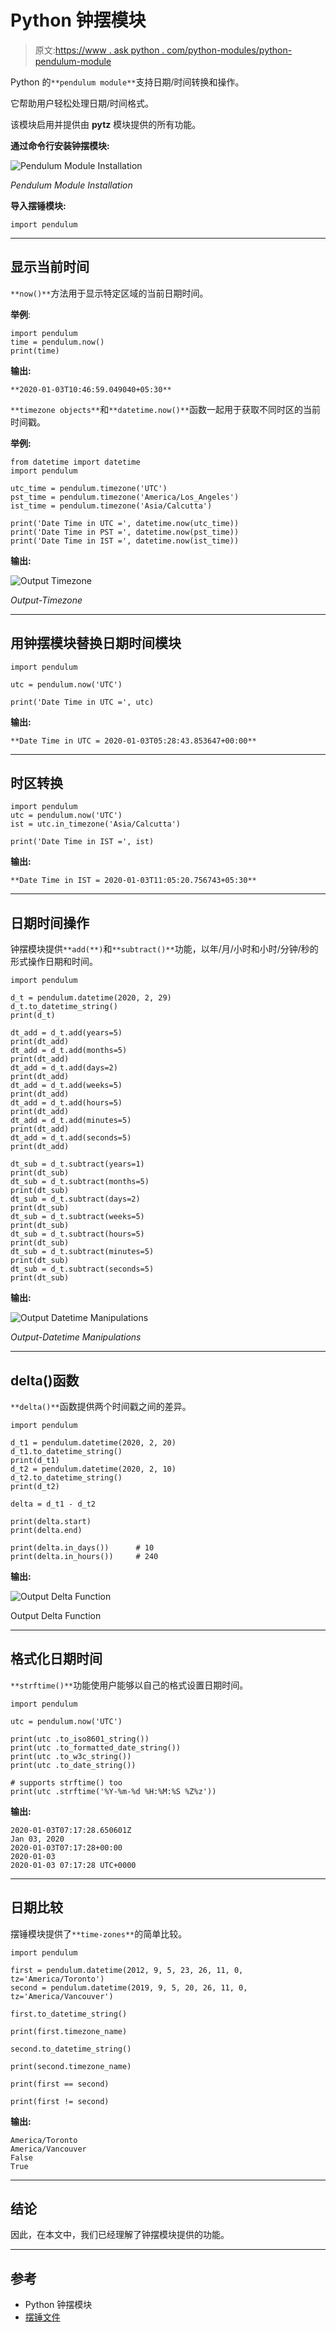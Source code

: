 # Python 钟摆模块

> 原文:[https://www . ask python . com/python-modules/python-pendulum-module](https://www.askpython.com/python-modules/python-pendulum-module)

Python 的`**pendulum module**`支持日期/时间转换和操作。

它帮助用户轻松处理日期/时间格式。

该模块启用并提供由 **pytz** 模块提供的所有功能。

**通过命令行安装钟摆模块:**

![Pendulum Module Installation](../Images/8604ed3831e5d3cfb151f5ab68ae713a.png)

*Pendulum Module Installation*

**导入摆锤模块:**

```
import pendulum
```

* * *

## 显示当前时间

`**now()**`方法用于显示特定区域的当前日期时间。

**举例**:

```
import pendulum
time = pendulum.now()  
print(time)

```

**输出:**

`**2020-01-03T10:46:59.049040+05:30**`

`**timezone objects**`和`**datetime.now()**`函数一起用于获取不同时区的当前时间戳。

**举例:**

```
from datetime import datetime
import pendulum

utc_time = pendulum.timezone('UTC')
pst_time = pendulum.timezone('America/Los_Angeles')
ist_time = pendulum.timezone('Asia/Calcutta')

print('Date Time in UTC =', datetime.now(utc_time))
print('Date Time in PST =', datetime.now(pst_time))
print('Date Time in IST =', datetime.now(ist_time))

```

**输出:**

![Output Timezone](../Images/b6f92d87a3befaa1ca3c58fd20706322.png)

*Output-Timezone*

* * *

## 用钟摆模块替换日期时间模块

```
import pendulum

utc = pendulum.now('UTC')

print('Date Time in UTC =', utc)

```

**输出:**

`**Date Time in UTC = 2020-01-03T05:28:43.853647+00:00**`

* * *

## 时区转换

```
import pendulum
utc = pendulum.now('UTC')
ist = utc.in_timezone('Asia/Calcutta')

print('Date Time in IST =', ist)

```

**输出:**

`**Date Time in IST = 2020-01-03T11:05:20.756743+05:30**` 

* * *

## 日期时间操作

钟摆模块提供`**add(**)`和`**subtract()**`功能，以年/月/小时和小时/分钟/秒的形式操作日期和时间。

```
import pendulum

d_t = pendulum.datetime(2020, 2, 29)
d_t.to_datetime_string()
print(d_t)

dt_add = d_t.add(years=5)
print(dt_add)
dt_add = d_t.add(months=5)
print(dt_add)
dt_add = d_t.add(days=2)
print(dt_add)
dt_add = d_t.add(weeks=5)
print(dt_add)
dt_add = d_t.add(hours=5)
print(dt_add)
dt_add = d_t.add(minutes=5)
print(dt_add)
dt_add = d_t.add(seconds=5)
print(dt_add)

dt_sub = d_t.subtract(years=1)
print(dt_sub)
dt_sub = d_t.subtract(months=5)
print(dt_sub)
dt_sub = d_t.subtract(days=2)
print(dt_sub)
dt_sub = d_t.subtract(weeks=5)
print(dt_sub)
dt_sub = d_t.subtract(hours=5)
print(dt_sub)
dt_sub = d_t.subtract(minutes=5)
print(dt_sub)
dt_sub = d_t.subtract(seconds=5)
print(dt_sub)

```

**输出:**

![Output Datetime Manipulations](../Images/00e8984d5c1541d3eea04fb943917d91.png)

*Output-Datetime Manipulations*

* * *

## delta()函数

`**delta()**`函数提供两个时间戳之间的差异。

```
import pendulum

d_t1 = pendulum.datetime(2020, 2, 20)
d_t1.to_datetime_string()
print(d_t1)
d_t2 = pendulum.datetime(2020, 2, 10)
d_t2.to_datetime_string()
print(d_t2)

delta = d_t1 - d_t2

print(delta.start)  
print(delta.end)   

print(delta.in_days())      # 10
print(delta.in_hours())     # 240

```

**输出:**

![Output Delta Function](../Images/fc1da5b2835a229eb4aac889fadcc680.png)

Output Delta Function

* * *

## 格式化日期时间

`**strftime()**`功能使用户能够以自己的格式设置日期时间。

```
import pendulum

utc = pendulum.now('UTC')

print(utc .to_iso8601_string())
print(utc .to_formatted_date_string())
print(utc .to_w3c_string())
print(utc .to_date_string())

# supports strftime() too
print(utc .strftime('%Y-%m-%d %H:%M:%S %Z%z'))

```

**输出:**

```
2020-01-03T07:17:28.650601Z
Jan 03, 2020
2020-01-03T07:17:28+00:00
2020-01-03
2020-01-03 07:17:28 UTC+0000
```

* * *

## 日期比较

摆锤模块提供了`**time-zones**`的简单比较。

```
import pendulum

first = pendulum.datetime(2012, 9, 5, 23, 26, 11, 0, tz='America/Toronto')
second = pendulum.datetime(2019, 9, 5, 20, 26, 11, 0, tz='America/Vancouver')

first.to_datetime_string()

print(first.timezone_name)

second.to_datetime_string()

print(second.timezone_name)

print(first == second)

print(first != second)

```

**输出:**

```
America/Toronto
America/Vancouver
False
True
```

* * *

## 结论

因此，在本文中，我们已经理解了钟摆模块提供的功能。

* * *

## 参考

*   Python 钟摆模块
*   [摆锤文件](https://pendulum.eustace.io/docs/)